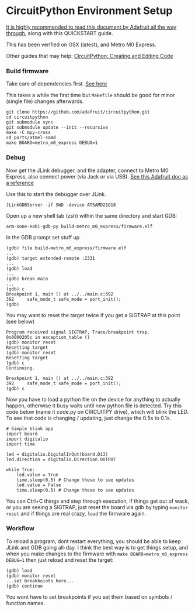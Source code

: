 CircuitPython Environment Setup
=====
[It is highly recommended to read this document by Adafruit all the way through](https://learn.adafruit.com/debugging-the-samd21-with-gdb?view=all), along with this QUICKSTART guide.

This has been verified on OSX (latest), and Metro M0 Express.

Other guides that may help: [CircuitPython: Creating and Editing Code](https://learn.adafruit.com/welcome-to-circuitpython/creating-and-editing-code)

### Build firmware

Take care of dependencies first. [See here](https://learn.adafruit.com/building-circuitpython?view=all)

This takes a while the first time but `Makefile` should be good for minor (single file) changes afterwards.

```
git clone https://github.com/adafruit/circuitpython.git
cd circuitpython
git submodule sync
git submodule update --init --recursive
make -C mpy-cross
cd ports/atmel-samd
make BOARD=metro_m0_express DEBUG=1

```

### Debug

Now get the JLink debugger, and the adapter, connect to Metro M0 Express, also connect power (via Jack or via USB). [See this Adafruit doc as a reference](https://learn.adafruit.com/debugging-the-samd21-with-gdb?view=all)

Use this to start the debugger over JLink.

```
JLinkGDBServer -if SWD -device ATSAMD21G18
``` 

Open up a new shell tab (zsh) within the same directory and start GDB:

```
arm-none-eabi-gdb-py build-metro_m0_express/firmware.elf
```

In the GDB prompt set stuff up

```
(gdb) file build-metro_m0_express/firmware.elf
...
(gdb) target extended-remote :2331
...
(gdb) load
...
(gdb) break main
...
(gdb) c
Breakpoint 1, main () at ../../main.c:392
392	    safe_mode_t safe_mode = port_init();
(gdb)
```

You may want to reset the target twice if you get a SIGTRAP at this point (see below)

```
Program received signal SIGTRAP, Trace/breakpoint trap.
0x0000205c in exception_table ()
(gdb) monitor reset
Resetting target
(gdb) monitor reset
Resetting target
(gdb) c
Continuing.

Breakpoint 1, main () at ../../main.c:392
392	    safe_mode_t safe_mode = port_init();
(gdb) c
```

Now you have to load a python file on the device for anything to actually happen, otherwise it busy waits until new python file is detected. Try this code below (name it code.py on CIRCUITPY drive), which will blink the LED. To see that code is changing / updating, just change the 0.5s to 0.1s.

```
# Simple blink app
import board
import digitalio
import time
 
led = digitalio.DigitalInOut(board.D13)
led.direction = digitalio.Direction.OUTPUT
 
while True:
    led.value = True
    time.sleep(0.5) # Change these to see updates
    led.value = False
    time.sleep(0.5) # Change these to see updates
```
You can Ctrl+C things and step through execution, if things get out of wack, or you are seeing a SIGTRAP, just reset the board via gdb by typing `monitor reset` and if things are real crazy, `load` the firmware again.

### Workflow 

To reload a program, dont restart everything, you should be able to keep JLink and GDB going all-day. I think the best way is to get things setup, and when you make changes to the firmware with `make BOARD=metro_m0_express DEBUG=1` then just reload and reset the target:

```
(gdb) load
(gdb) monitor reset
...set breakboints here...
(gdb) continue
```

You wont have to set breakpoints if you set them based on symbols / function names.